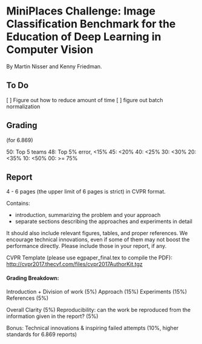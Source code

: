 # MiniPlaces Challenge: Image Classification Benchmark for the Education of Deep Learning in Computer Vision


By Martin Nisser and Kenny Friedman.



## To Do

[ ] Figure out how to reduce amount of time
[ ] figure out batch normalization


## Grading 
(for 6.869)

50: Top 5 teams
48: Top 5% error, <15%
45: <20%
40: <25%
30: <30%
20: <35%
10: <50%
00: >= 75%

## Report

4 - 6 pages (the upper limit of 6 pages is strict) in CVPR format.

Contains:
- introduction, summarizing the problem and your approach
- separate sections describing the approaches and experiments in detail

It should also include relevant figures, tables, and proper references. We encourage technical innovations, even if some of them may not boost the performance directly. Please include those in your report, if any.
 
CVPR Template (please use egpaper_final.tex to compile the PDF): http://cvpr2017.thecvf.com/files/cvpr2017AuthorKit.tgz
 
#### Grading Breakdown:
 
Introduction + Division of work (5%)
Approach (15%)
Experiments (15%)
References (5%)

Overall Clarity (5%)
Reproducibility: can the work be reproduced from the information given in the report? (5%)

Bonus: Technical innovations & inspiring failed attempts (10%, higher standards for 6.869 reports)